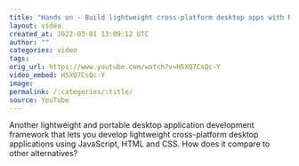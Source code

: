 ```yaml
---
title: "Hands on - Build lightweight cross-platform desktop apps with NeutralinoJS"
layout: video
created_at: 2022-03-01 13:09:12 UTC
author: ""
categories: video
tags: 
orig_url: https://www.youtube.com/watch?v=H5XQ7CsQc-Y
video_embed: H5XQ7CsQc-Y
image:
permalink: /:categories/:title/
source: YouTube
---
```

Another lightweight and portable desktop application development framework that lets you develop lightweight cross-platform desktop applications using JavaScript, HTML and CSS. How does it compare to other alternatives?